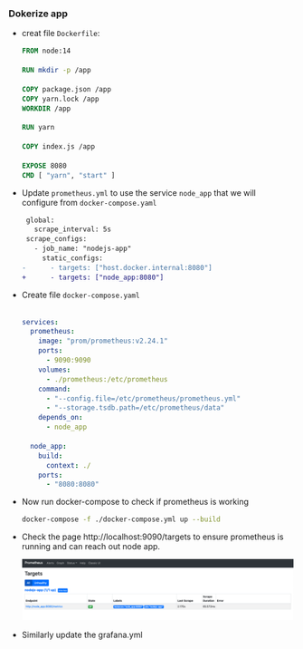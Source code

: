 

### Dokerize app 

- creat file `Dockerfile`: 

  ```dockerfile
  FROM node:14
  
  RUN mkdir -p /app
  
  COPY package.json /app
  COPY yarn.lock /app
  WORKDIR /app
  
  RUN yarn
  
  COPY index.js /app
  
  EXPOSE 8080
  CMD [ "yarn", "start" ]
  ```

  

- Update `prometheus.yml` to use the service `node_app` that we will configure from `docker-compose.yaml`

  ```diff
   global:
     scrape_interval: 5s
   scrape_configs:
     - job_name: "nodejs-app"
       static_configs:
  -      - targets: ["host.docker.internal:8080"]
  +      - targets: ["node_app:8080"]
  ```



- Create file  `docker-compose.yaml`

  ```yaml
  
  services:
    prometheus:
      image: "prom/prometheus:v2.24.1"
      ports:
        - 9090:9090
      volumes:
        - ./prometheus:/etc/prometheus
      command:
        - "--config.file=/etc/prometheus/prometheus.yml"
        - "--storage.tsdb.path=/etc/prometheus/data"
      depends_on:
        - node_app
  
    node_app:
      build:
        context: ./
      ports:
        - "8080:8080"
  ```

  

- Now run docker-compose to check if prometheus is working

  ```bash
  docker-compose -f ./docker-compose.yml up --build
  ```

  

- Check the page http://localhost:9090/targets to ensure prometheus is running and can reach out node app.

  ![image-20210124165258492](docs/images/image-20210124165258492.png)


- Similarly update the grafana.yml

  ```
  
  ```

  